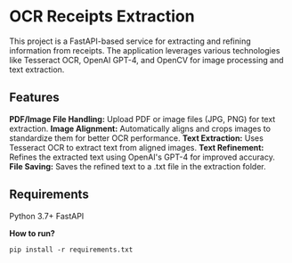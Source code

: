 # OCR Receipts Extraction 

This project is a FastAPI-based service for extracting and refining information from receipts. The application leverages various technologies like Tesseract OCR, OpenAI GPT-4, and OpenCV for image processing and text extraction.

## Features
**PDF/Image File Handling:** Upload PDF or image files (JPG, PNG) for text extraction.
**Image Alignment:** Automatically aligns and crops images to standardize them for better OCR performance.
**Text Extraction:** Uses Tesseract OCR to extract text from aligned images.
**Text Refinement:** Refines the extracted text using OpenAI's GPT-4 for improved accuracy.
**File Saving:** Saves the refined text to a .txt file in the extraction folder.


## Requirements
Python 3.7+
FastAPI

**How to run?**

```shell
pip install -r requirements.txt
```

